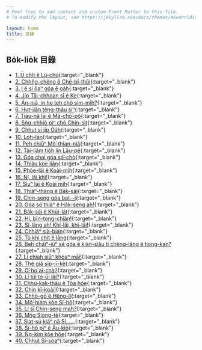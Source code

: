 ```yaml
---
# Feel free to add content and custom Front Matter to this file.
# To modify the layout, see https://jekyllrb.com/docs/themes/#overriding-theme-defaults

layout: home
title: 目錄
---
```


## Bo̍k-lio̍k 目錄
- [1. Ū chi̍t ê Lú-chú](./chheh/?page=2){:target="_blank"}
- [2. Chhn̂g-chêng ê Chê-bî-thûi](./chheh/?page=3){:target="_blank"}
- [3. I ê sí ōaⁿ góa ê oa̍h](./chheh/?page=6){:target="_blank"}
- [4. Ji̍p Tāi-chhoan sī ê Ke](./chheh/?page=10){:target="_blank"}
- [5. Án-niá, in he teh chò sím-mi̍h?](./chheh/?page=13){:target="_blank"}
- [6. Hut-jiân têng-thâu siⁿ](./chheh/?page=19){:target="_blank"}
- [7. Tiàu-nâ lāi ê Má-chó͘-pô](./chheh/?page=23){:target="_blank"}
- [8. Sńg-chhiò pìⁿ chò Chin-si̍t](./chheh/?page=25){:target="_blank"}
- [9. Chhut sí ji̍p Oa̍h](./chheh/?page=28){:target="_blank"}
- [10. Lo̍h-lān](./chheh/?page=34){:target="_blank"}
- [11. Peh chiūⁿ Mô͘-thian-niá](./chheh/?page=38){:target="_blank"}
- [12. Tài-liām tio̍h lín Lāu-pē](./chheh/?page=50){:target="_blank"}
- [13. Góa chai góa só͘-chò](./chheh/?page=55){:target="_blank"}
- [14. Thiàu kòe liân](./chheh/?page=66){:target="_blank"}
- [15. Phōe-lāi ê Koài-mi̍h](./chheh/?page=68){:target="_blank"}
- [16. Ní, lâi khì!](./chheh/?page=72){:target="_blank"}
- [17. Siuⁿ lāi ê Koài mi̍h](./chheh/?page=79){:target="_blank"}
- [18. Thiàⁿ-thàng ê Ba̍k-sái](./chheh/?page=83){:target="_blank"}
- [19. Chin-seng góa bat--i](./chheh/?page=96){:target="_blank"}
- [20. Góa só͘ thiàⁿ ê Ha̍k-seng ah!](./chheh/?page=98){:target="_blank"}
- [21. Ba̍k-sái ê Khùi-la̍t](./chheh/?page=113){:target="_blank"}
- [22. Hí, bīn-tong-chiân!](./chheh/?page=115){:target="_blank"}
- [23. Sí-lâng ah! Khí-lâi, khí-lâi!](./chheh/?page=119){:target="_blank"}
- [24. Chhiáⁿ sià-bián](./chheh/?page=122){:target="_blank"}
- [25. Tû khì chit ê lâng](./chheh/?page=130){:target="_blank"}
- [26. Beh cháiⁿ-iūⁿ sé góa ê kiàn-siàu tī chèng-lâng ê tiong-kan?](./chheh/?page=133){:target="_blank"}
- [27. Lí chiah siūⁿ khòaⁿ māi!](./chheh/?page=140){:target="_blank"}
- [28. Thè giâ si̍p-jī-kè](./chheh/?page=145){:target="_blank"}
- [29. O͘-ho͘ ai-chài!](./chheh/?page=148){:target="_blank"}
- [30. Lí tùi tó-ūi lâi?](./chheh/?page=155){:target="_blank"}
- [31. Chhù-kak-thâu ê Tōa hóe](./chheh/?page=160){:target="_blank"}
- [32. Chin kî-koài!](./chheh/?page=166){:target="_blank"}
- [33. Chhò-gō͘ ê Hêng-lí](./chheh/?page=173){:target="_blank"}
- [34. Mō͘-hiám kòe Sí-hô](./chheh/?page=176){:target="_blank"}
- [35. Lí sī Chin-seng mah?](./chheh/?page=182){:target="_blank"}
- [36. Mn̄g Siōng-tè](./chheh/?page=188){:target="_blank"}
- [37. Siat-sú kiáⁿ nā Sí......](./chheh/?page=194){:target="_blank"}
- [38. Sí-hô piⁿ ê Âu-kiò](./chheh/?page=202){:target="_blank"}
- [39. N̂g-kim kòe hóe](./chheh/?page=205){:target="_blank"}
- [40. Chhut Sí-sòaⁿ](./chheh/?page=218){:target="_blank"}
